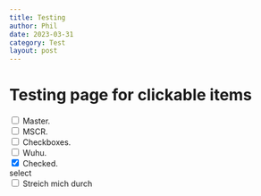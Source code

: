 ```yaml
---
title: Testing
author: Phil
date: 2023-03-31
category: Test
layout: post
---
```


# Testing page for clickable items

<div>
  <input type="checkbox" name="uchk">
  <label for="uchk">Master.</label>
</div>
<div>
  <input type="checkbox" name="uchk">
  <label for="uchk">MSCR.</label>
</div>
<div>
  <input type="checkbox" name="uchk">
  <label for="uchk">Checkboxes.</label>
</div>
<div>
  <input type="checkbox" name="uchk">
  <label for="uchk">Wuhu.</label>
</div>
<div>
  <input type="checkbox" name="chk" checked>
  <label for="chk">Checked.</label>
</div>
<div class="form-group ">
    <label for="inputName" class="col-md-1 control-label">select</label>  
    <div class="col-md-5">
        <div class="checkbox">
            <input type="checkbox" name="packersOff" id="packers" value="1"/>
            <label for="packers" class="strikethrough">Streich mich durch</label>
        </div>
     </div>
</div>

